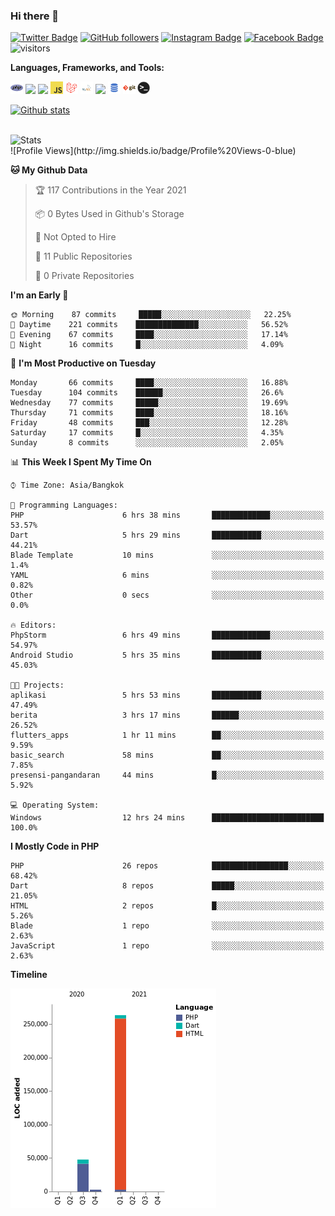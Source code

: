 ### Hi there 👋

<div align="centre">

[![Twitter Badge](http://img.shields.io/badge/-@ismnirwn-1ca0f1?style=social&logo=twitter&logoColor=blue&link=https://twitter.com/ismnirwn)](https://twitter.com/ismnirwn) [![GitHub followers](https://img.shields.io/github/followers/ismanir?label=Follow&style=social)](https://github.com/ismanir/?tab=follow)
[![Instagram Badge](https://img.shields.io/badge/-ismanirawan-blue?style=social&logo=Instagram&link=https://www.instagram.com/ismanirawan/)](https://www.instagram.com/ismanirawan/) 
[![Facebook Badge](https://img.shields.io/badge/-ismnirwn-blue?style=social&logo=facebook&link=https://www.facebook.com/ismnirwn/)](https://www.facebook.com/ismnirwn/) 
![visitors](https://hit-badger.glitch.me/badge?page_id=ismanir.ismanir)
 </div>

**Languages, Frameworks, and Tools:**  

<code><img height="20" src="https://raw.githubusercontent.com/github/explore/80688e429a7d4ef2fca1e82350fe8e3517d3494d/topics/php/php.png"></code>
<code><img height="20" src="https://cdn.freebiesupply.com/logos/large/2x/yii-logo-png-transparent.png"></code>
<code><img height="20" src="https://www.zend.com/sites/zend/files/image/2019-09/logo-codeigniter.jpg"></code>
<code><img height="20" src="https://raw.githubusercontent.com/github/explore/80688e429a7d4ef2fca1e82350fe8e3517d3494d/topics/javascript/javascript.png"></code>
<code><img height="20" src="https://raw.githubusercontent.com/github/explore/80688e429a7d4ef2fca1e82350fe8e3517d3494d/topics/laravel/laravel.png"></code>
<code><img height="20" src="https://raw.githubusercontent.com/github/explore/80688e429a7d4ef2fca1e82350fe8e3517d3494d/topics/mysql/mysql.png"></code>
<code><img height="20" src="https://code.visualstudio.com/assets/favicon.ico"></code>
<code><img height="20" src="https://raw.githubusercontent.com/github/explore/80688e429a7d4ef2fca1e82350fe8e3517d3494d/topics/sql/sql.png"></code>
<code><img height="20" src="https://raw.githubusercontent.com/github/explore/80688e429a7d4ef2fca1e82350fe8e3517d3494d/topics/git/git.png"></code>
<code><img height="20" src="https://raw.githubusercontent.com/github/explore/80688e429a7d4ef2fca1e82350fe8e3517d3494d/topics/terminal/terminal.png"></code>

[![Github stats](https://github-readme-stats.vercel.app/api?username=ismanir&title_color=555&text_color=777&show_icons=true&icon_color=333)](https://github.com/ismanir)

<br>
<img src="https://github.com/ismanir/ismanir/blob/master/images/stat.svg" alt="Stats"/>

<br>
<!--START_SECTION:waka-->
![Profile Views](http://img.shields.io/badge/Profile%20Views-0-blue)

**🐱 My Github Data** 

> 🏆 117 Contributions in the Year 2021
 > 
> 📦 0 Bytes Used in Github's Storage 
 > 
> 🚫 Not Opted to Hire
 > 
> 📜 11 Public Repositories 
 > 
> 🔑 0 Private Repositories  
 > 
**I'm an Early 🐤** 

```text
🌞 Morning    87 commits     █████░░░░░░░░░░░░░░░░░░░░   22.25% 
🌆 Daytime    221 commits    ██████████████░░░░░░░░░░░   56.52% 
🌃 Evening    67 commits     ████░░░░░░░░░░░░░░░░░░░░░   17.14% 
🌙 Night      16 commits     █░░░░░░░░░░░░░░░░░░░░░░░░   4.09%

```
📅 **I'm Most Productive on Tuesday** 

```text
Monday       66 commits     ████░░░░░░░░░░░░░░░░░░░░░   16.88% 
Tuesday      104 commits    ██████░░░░░░░░░░░░░░░░░░░   26.6% 
Wednesday    77 commits     █████░░░░░░░░░░░░░░░░░░░░   19.69% 
Thursday     71 commits     ████░░░░░░░░░░░░░░░░░░░░░   18.16% 
Friday       48 commits     ███░░░░░░░░░░░░░░░░░░░░░░   12.28% 
Saturday     17 commits     █░░░░░░░░░░░░░░░░░░░░░░░░   4.35% 
Sunday       8 commits      ░░░░░░░░░░░░░░░░░░░░░░░░░   2.05%

```


📊 **This Week I Spent My Time On** 

```text
⌚︎ Time Zone: Asia/Bangkok

💬 Programming Languages: 
PHP                      6 hrs 38 mins       █████████████░░░░░░░░░░░░   53.57% 
Dart                     5 hrs 29 mins       ███████████░░░░░░░░░░░░░░   44.21% 
Blade Template           10 mins             ░░░░░░░░░░░░░░░░░░░░░░░░░   1.4% 
YAML                     6 mins              ░░░░░░░░░░░░░░░░░░░░░░░░░   0.82% 
Other                    0 secs              ░░░░░░░░░░░░░░░░░░░░░░░░░   0.0%

🔥 Editors: 
PhpStorm                 6 hrs 49 mins       █████████████░░░░░░░░░░░░   54.97% 
Android Studio           5 hrs 35 mins       ███████████░░░░░░░░░░░░░░   45.03%

🐱‍💻 Projects: 
aplikasi                 5 hrs 53 mins       ███████████░░░░░░░░░░░░░░   47.49% 
berita                   3 hrs 17 mins       ██████░░░░░░░░░░░░░░░░░░░   26.52% 
flutters_apps            1 hr 11 mins        ██░░░░░░░░░░░░░░░░░░░░░░░   9.59% 
basic_search             58 mins             ██░░░░░░░░░░░░░░░░░░░░░░░   7.85% 
presensi-pangandaran     44 mins             █░░░░░░░░░░░░░░░░░░░░░░░░   5.92%

💻 Operating System: 
Windows                  12 hrs 24 mins      █████████████████████████   100.0%

```

**I Mostly Code in PHP** 

```text
PHP                      26 repos            █████████████████░░░░░░░░   68.42% 
Dart                     8 repos             █████░░░░░░░░░░░░░░░░░░░░   21.05% 
HTML                     2 repos             █░░░░░░░░░░░░░░░░░░░░░░░░   5.26% 
Blade                    1 repo              ░░░░░░░░░░░░░░░░░░░░░░░░░   2.63% 
JavaScript               1 repo              ░░░░░░░░░░░░░░░░░░░░░░░░░   2.63%

```


**Timeline**

![Chart not found](https://raw.githubusercontent.com/ismanir/ismanir/master/charts/bar_graph.png) 


<!--END_SECTION:waka-->



